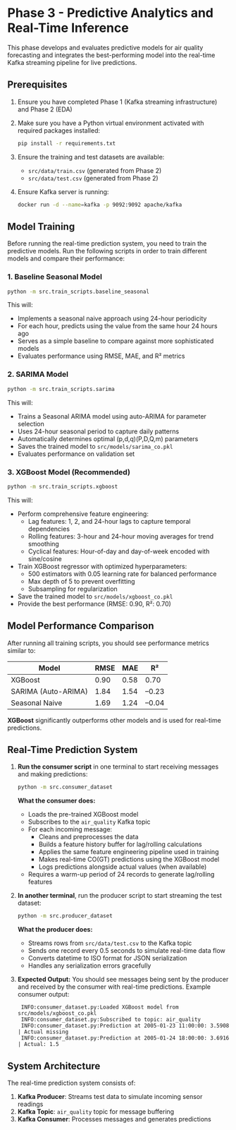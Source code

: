 # Phase 3 - Predictive Analytics and Real-Time Inference

This phase develops and evaluates predictive models for air quality forecasting and integrates the best-performing model into the real-time Kafka streaming pipeline for live predictions.

## Prerequisites

1. Ensure you have completed Phase 1 (Kafka streaming infrastructure) and Phase 2 (EDA)
2. Make sure you have a Python virtual environment activated with required packages installed:

   ```bash
   pip install -r requirements.txt
   ```

3. Ensure the training and test datasets are available:

   - `src/data/train.csv` (generated from Phase 2)
   - `src/data/test.csv` (generated from Phase 2)

4. Ensure Kafka server is running:

   ```bash
   docker run -d --name=kafka -p 9092:9092 apache/kafka
   ```

## Model Training

Before running the real-time prediction system, you need to train the predictive models. Run the following scripts in order to train different models and compare their performance:

### 1. Baseline Seasonal Model

```bash
python -m src.train_scripts.baseline_seasonal
```

This will:

- Implements a seasonal naive approach using 24-hour periodicity
- For each hour, predicts using the value from the same hour 24 hours ago
- Serves as a simple baseline to compare against more sophisticated models
- Evaluates performance using RMSE, MAE, and R² metrics

### 2. SARIMA Model

```bash
python -m src.train_scripts.sarima
```

This will:

- Trains a Seasonal ARIMA model using auto-ARIMA for parameter selection
- Uses 24-hour seasonal period to capture daily patterns
- Automatically determines optimal (p,d,q)(P,D,Q,m) parameters
- Saves the trained model to `src/models/sarima_co.pkl`
- Evaluates performance on validation set

### 3. XGBoost Model (Recommended)

```bash
python -m src.train_scripts.xgboost
```

This will:

- Perform comprehensive feature engineering:
  - Lag features: 1, 2, and 24-hour lags to capture temporal dependencies
  - Rolling features: 3-hour and 24-hour moving averages for trend smoothing
  - Cyclical features: Hour-of-day and day-of-week encoded with sine/cosine
- Train XGBoost regressor with optimized hyperparameters:
  - 500 estimators with 0.05 learning rate for balanced performance
  - Max depth of 5 to prevent overfitting
  - Subsampling for regularization
- Save the trained model to `src/models/xgboost_co.pkl`
- Provide the best performance (RMSE: 0.90, R²: 0.70)

## Model Performance Comparison

After running all training scripts, you should see performance metrics similar to:

| Model               | RMSE | MAE  | R²    |
| ------------------- | ---- | ---- | ----- |
| XGBoost             | 0.90 | 0.58 | 0.70  |
| SARIMA (Auto-ARIMA) | 1.84 | 1.54 | –0.23 |
| Seasonal Naive      | 1.69 | 1.24 | –0.04 |

**XGBoost** significantly outperforms other models and is used for real-time predictions.

## Real-Time Prediction System

1. **Run the consumer script** in one terminal to start receiving messages and making predictions:

   ```bash
   python -m src.consumer_dataset
   ```

   **What the consumer does:**

   - Loads the pre-trained XGBoost model
   - Subscribes to the `air_quality` Kafka topic
   - For each incoming message:
     - Cleans and preprocesses the data
     - Builds a feature history buffer for lag/rolling calculations
     - Applies the same feature engineering pipeline used in training
     - Makes real-time CO(GT) predictions using the XGBoost model
     - Logs predictions alongside actual values (when available)
   - Requires a warm-up period of 24 records to generate lag/rolling features

2. **In another terminal**, run the producer script to start streaming the test dataset:

   ```bash
   python -m src.producer_dataset
   ```

   **What the producer does:**

   - Streams rows from `src/data/test.csv` to the Kafka topic
   - Sends one record every 0.5 seconds to simulate real-time data flow
   - Converts datetime to ISO format for JSON serialization
   - Handles any serialization errors gracefully

3. **Expected Output:**
   You should see messages being sent by the producer and received by the consumer with real-time predictions. Example consumer output:
   ```
    INFO:consumer_dataset.py:Loaded XGBoost model from src/models/xgboost_co.pkl
    INFO:consumer_dataset.py:Subscribed to topic: air_quality
    INFO:consumer_dataset.py:Prediction at 2005-01-23 11:00:00: 3.5908 | Actual missing
    INFO:consumer_dataset.py:Prediction at 2005-01-24 18:00:00: 3.6916 | Actual: 1.5
   ```

## System Architecture

The real-time prediction system consists of:

1. **Kafka Producer**: Streams test data to simulate incoming sensor readings
2. **Kafka Topic**: `air_quality` topic for message buffering
3. **Kafka Consumer**: Processes messages and generates predictions

